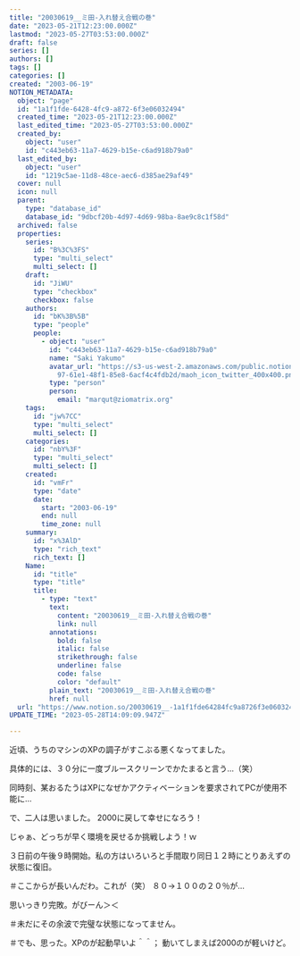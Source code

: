 ```yaml
---
title: "20030619__ミ田-入れ替え合戦の巻"
date: "2023-05-21T12:23:00.000Z"
lastmod: "2023-05-27T03:53:00.000Z"
draft: false
series: []
authors: []
tags: []
categories: []
created: "2003-06-19"
NOTION_METADATA:
  object: "page"
  id: "1a1f1fde-6428-4fc9-a872-6f3e06032494"
  created_time: "2023-05-21T12:23:00.000Z"
  last_edited_time: "2023-05-27T03:53:00.000Z"
  created_by:
    object: "user"
    id: "c443eb63-11a7-4629-b15e-c6ad918b79a0"
  last_edited_by:
    object: "user"
    id: "1219c5ae-11d8-48ce-aec6-d385ae29af49"
  cover: null
  icon: null
  parent:
    type: "database_id"
    database_id: "9dbcf20b-4d97-4d69-98ba-8ae9c8c1f58d"
  archived: false
  properties:
    series:
      id: "B%3C%3FS"
      type: "multi_select"
      multi_select: []
    draft:
      id: "JiWU"
      type: "checkbox"
      checkbox: false
    authors:
      id: "bK%3B%5B"
      type: "people"
      people:
        - object: "user"
          id: "c443eb63-11a7-4629-b15e-c6ad918b79a0"
          name: "Saki Yakumo"
          avatar_url: "https://s3-us-west-2.amazonaws.com/public.notion-static.com/3ad1c4\
            97-61e1-48f1-85e8-6acf4c4fdb2d/maoh_icon_twitter_400x400.png"
          type: "person"
          person:
            email: "marqut@ziomatrix.org"
    tags:
      id: "jw%7CC"
      type: "multi_select"
      multi_select: []
    categories:
      id: "nbY%3F"
      type: "multi_select"
      multi_select: []
    created:
      id: "vmFr"
      type: "date"
      date:
        start: "2003-06-19"
        end: null
        time_zone: null
    summary:
      id: "x%3AlD"
      type: "rich_text"
      rich_text: []
    Name:
      id: "title"
      type: "title"
      title:
        - type: "text"
          text:
            content: "20030619__ミ田-入れ替え合戦の巻"
            link: null
          annotations:
            bold: false
            italic: false
            strikethrough: false
            underline: false
            code: false
            color: "default"
          plain_text: "20030619__ミ田-入れ替え合戦の巻"
          href: null
  url: "https://www.notion.so/20030619__-1a1f1fde64284fc9a8726f3e06032494"
UPDATE_TIME: "2023-05-28T14:09:09.947Z"

---
```

<link rel="stylesheet" href="https://cdn.jsdelivr.net/npm/katex@0.16.2/dist/katex.min.css" integrity="sha384-bYdxxUwYipFNohQlHt0bjN/LCpueqWz13HufFEV1SUatKs1cm4L6fFgCi1jT643X" crossorigin="anonymous">


近頃、うちのマシンのXPの調子がすこぶる悪くなってました。


具体的には、３０分に一度ブルースクリーンでかたまると言う…（笑）


同時刻、某おるたうはXPになぜかアクティベーションを要求されてPCが使用不能に…


で、二人は思いました。 2000に戻して幸せになろう！


じゃぁ、どっちが早く環境を戻せるか挑戦しよう！ｗ


３日前の午後９時開始。私の方はいろいろと手間取り同日１２時にとりあえずの状態に復旧。


＃ここからが長いんだわ。これが（笑） ８０→１００の２０％が…


思いっきり完敗。がびーん＞＜


＃未だにその余波で完璧な状態になってません。


＃でも、思った。XPのが起動早いよ＾＾； 動いてしまえば2000のが軽いけど。

